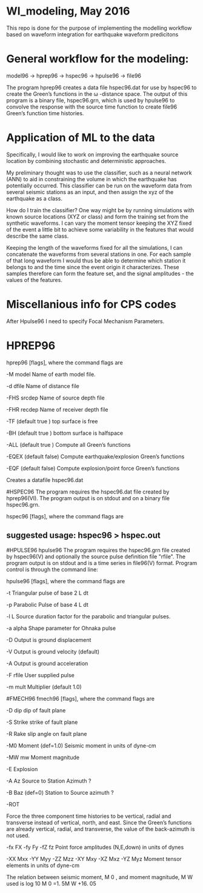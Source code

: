 # WI_modeling, May 2016
This repo is done for the purpose of implementing the modelling workflow based on waveform integration for earthquake waveform predicitons
# General workflow for the modeling:
model96 -> hprep96 -> hspec96 -> hpulse96 -> file96

The program hprep96 creates a data file hspec96.dat for use by hspec96 to create the Green’s functions in the ω -distance space. The output of this program is a binary file, hspec96.grn, which is used by hpulse96 to convolve the response with the source time function to create file96 Green’s function time histories.

# Application of ML to the data

Specifically, I would like to work on improving the earthquake source location by combining stochastic and deterministic approaches.

My preliminary thought was to use the classifier, such as a neural network (ANN) to aid in constraining the volume in which the earthquake has potentially occurred. This classifier can be run on the waveform data from several seismic stations as an input, and then assign the xyz of the earthquake as a class.

How do I train the classifier? One way might be by running simulations with known source locations (XYZ or class) and form the training set from the synthetic waveforms. I can vary the moment tensor keeping the XYZ fixed of the event a little bit to achieve some variability in the features that would describe the same class.

Keeping the length of the waveforms fixed for all the simulations, I can concatenate the waveforms from several stations in one. For each sample of that long waveform I would thus be able to determine which station it belongs to and the time since the event origin it characterizes.
These samples therefore can form the feature set, and the signal amplitudes - the values of the features. 



# Miscellanious info for CPS codes



After Hpulse96 I need to specify Focal Mechanism Parameters.

# HPREP96
hprep96 [flags], where the command flags are

-M model 	Name of earth model file.

-d dfile	Name of distance file

-FHS srcdep  Name of source depth file

-FHR recdep  Name of receiver depth file

-TF (default true ) top surface is free

-BH (default true ) bottom surface is halfspace

-ALL (default true ) Compute all Green’s functions

-EQEX (default false) Compute earthquake/explosion Green’s functions

-EQF (default false) Compute explosion/point force Green’s functions

Creates a datafile hspec96.dat

#HSPEC96
The program requires the hspec96.dat file created by hprep96(VI). The program output is on stdout and on a binary file hspec96.grn.

hspec96 [flags], where the command flags are

## suggested usage: hspec96 > hspec.out

#HPULSE96
hpulse96
The program requires the hspec96.grn file created by hspec96(V) and optionally the source pulse definition file "rfile". The program output is on stdout and is a time series in file96(V) format. Program control is through the command line:

hpulse96 [flags], where the command flags are

-t Triangular pulse of base 2 L dt

-p Parabolic Pulse of base 4 L dt

-l L Source duration factor for the parabolic and triangular pulses.

-a alpha Shape parameter for Ohnaka pulse

-D Output is ground displacement

-V Output is ground velocity (default)

-A Output is ground acceleration

-F rfile User supplied pulse

-m mult Multiplier (default 1.0)

#FMECH96
fmech96 [flags], where the command flags are

-D dip dip of fault plane

-S Strike strike of fault plane

-R Rake slip angle on fault plane

-M0 Moment (def=1.0) Seismic moment in units of dyne-cm

-MW mw Moment magnitude

-E Explosion

-A Az Source to Station Azimuth ?

-B Baz (def=0) Station to Source azimuth ?

-ROT

Force the three component time histories to be vertical, radial and transverse
instead of vertical, north, and east. Since the Green’s functions are already vertical,
radial, and transverse, the value of the back-azimuth is not used.

-fx FX -fy Fy -fZ fz Point force amplitudes (N,E,down) in units of dynes 

-XX Mxx -YY Myy -ZZ Mzz -XY Mxy -XZ Mxz -YZ Myz  Moment tensor elements in units of dyne-cm

The relation between seismic moment, M 0 , and moment magnitude, M W used is
log 10 M 0 =1. 5M W +16. 05
